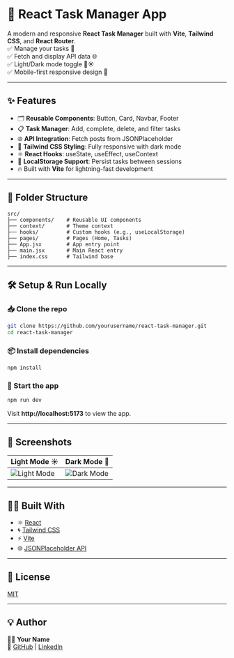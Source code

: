 # 🚀 React Task Manager App

A modern and responsive **React Task Manager** built with **Vite**, **Tailwind CSS**, and **React Router**.  
✅ Manage your tasks 📝  
✅ Fetch and display API data 🌐  
✅ Light/Dark mode toggle 🌙☀️  
✅ Mobile-first responsive design 📱  

---

## ✨ Features
- 🗂️ **Reusable Components**: Button, Card, Navbar, Footer
- 📋 **Task Manager**: Add, complete, delete, and filter tasks
- 🌐 **API Integration**: Fetch posts from JSONPlaceholder
- 🎨 **Tailwind CSS Styling**: Fully responsive with dark mode
- ⚛️ **React Hooks**: useState, useEffect, useContext
- 💾 **LocalStorage Support**: Persist tasks between sessions
- 🔥 Built with **Vite** for lightning-fast development

---

## 📂 Folder Structure
```
src/
├── components/    # Reusable UI components
├── context/       # Theme context
├── hooks/         # Custom hooks (e.g., useLocalStorage)
├── pages/         # Pages (Home, Tasks)
├── App.jsx        # App entry point
├── main.jsx       # Main React entry
├── index.css      # Tailwind base
```

---

## 🛠️ Setup & Run Locally
### 📥 Clone the repo
```bash
git clone https://github.com/yourusername/react-task-manager.git
cd react-task-manager
```

### 📦 Install dependencies
```bash
npm install
```

### 🚀 Start the app
```bash
npm run dev
```

Visit **http://localhost:5173** to view the app.

---

## 📸 Screenshots
| Light Mode ☀️                 | Dark Mode 🌙                 |
|--------------------------------|-------------------------------|
| ![Light Mode](screenshots/light.png) | ![Dark Mode](screenshots/dark.png) |

---

## 🧑‍💻 Built With
- ⚛️ [React](https://react.dev/)
- 🌀 [Tailwind CSS](https://tailwindcss.com/)
- ⚡ [Vite](https://vitejs.dev/)
- 🌐 [JSONPlaceholder API](https://jsonplaceholder.typicode.com/)

---

## 📜 License
[MIT](LICENSE)

---

## 💡 Author
👩‍💻 **Your Name**  
🔗 [GitHub](https://github.com/yourusername) | [LinkedIn](https://linkedin.com/in/yourprofile)
